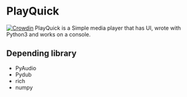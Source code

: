 # PlayQuick
[![Crowdin](https://badges.crowdin.net/playquick/localized.svg)](https://crowdin.com/project/playquick)
PlayQuick is a Simple media player that has UI, wrote with Python3 and works on a console.

## Depending library
- PyAudio
- Pydub
- rich
- numpy
